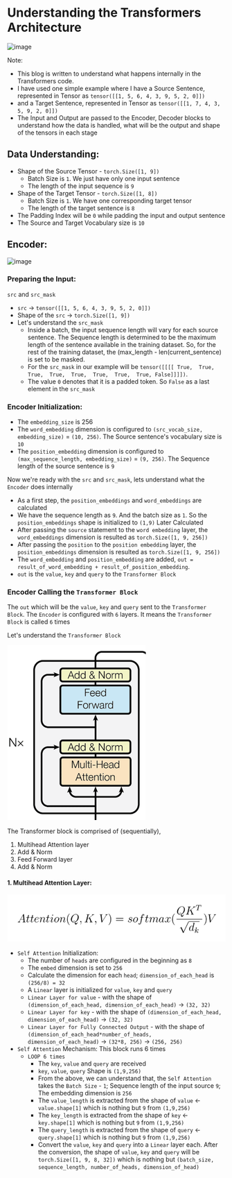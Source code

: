 # Understanding the Transformers Architecture

<img width="481" alt="image" src="https://github.com/bala1802/Neural-Networks-and-Deep-Learning/assets/22103095/bb2e199d-de8c-4dca-b75e-d80ee6567098">

Note:
  - This blog is written to understand what happens internally in the Transformers code.
  - I have used one simple example where I have a Source Sentence, represented in Tensor as `tensor([[1, 5, 6, 4, 3, 9, 5, 2, 0]])`
  - and a Target Sentence, represented in Tensor as `tensor([[1, 7, 4, 3, 5, 9, 2, 0]])`
  - The Input and Output are passed to the Encoder, Decoder blocks to understand how the data is handled, what will be the output and shape of the tensors in each stage

## Data Understanding:

- Shape of the Source Tensor - `torch.Size([1, 9])`
  * Batch Size is `1`. We just have only one input sentence
  * The length of the input sequence is `9`
- Shape of the Target Tensor - `torch.Size([1, 8])`
  * Batch Size is `1`. We have one corresponding target tensor
  * The length of the target sentence is `8`
- The Padding Index will be `0` while padding the input and output sentence
- The Source and Target Vocabulary size is `10`

## Encoder:

<img width="245" alt="image" src="https://github.com/bala1802/Neural-Networks-and-Deep-Learning/assets/22103095/92153333-6931-46d5-97e2-af32449370ea">

### Preparing the Input:

`src` and `src_mask`
- `src` -> `tensor([[1, 5, 6, 4, 3, 9, 5, 2, 0]])`
- Shape of the `src` -> `torch.Size([1, 9])`
- Let's understand the `src_mask`
  * Inside a batch, the input sequence length will vary for each source sentence. The Sequence length is determined to be the maximum length of the sentence available in the training dataset. So, for the rest of the training dataset, the (max_length - len(current_sentence) is set to be masked.
  * For the `src_mask` in our example will be `tensor([[[[ True,  True,  True,  True,  True,  True,  True,  True, False]]]])`.
  * The value `0` denotes that it is a padded token. So `False` as a last element in the `src_mask`

### Encoder Initialization:
- The `embedding_size` is 256
- The `word_embedding` dimension is configured to `(src_vocab_size, embedding_size)` = `(10, 256)`. The Source sentence's vocabulary size is `10`
- The `position_embedding` dimension is configured to `(max_sequence_length, embedding_size)` = `(9, 256)`. The Sequence length of the source sentence is `9`

Now we're ready with the `src` and `src_mask`, lets understand what the `Encoder` does internally
- As a first step, the `position_embeddings` and `word_embeddings` are calculated
- We have the sequence length as `9`. And the batch size as `1`. So the `position_embeddings` shape is initialized to `(1,9)` Later Calculated
- After passing the `source` statement to the `word embedding` layer, the `word_embeddings` dimension is resulted as `torch.Size([1, 9, 256])`
- After passing the `position` to the `position embedding` layer, the `position_embeddings` dimension is resulted as `torch.Size([1, 9, 256])`
- The `word_embedding` and `position_embedding` are added, `out = result_of_word_embedding + result_of_position_embedding`.
- `out` is the `value`, `key` and `query` to the `Transformer Block`  

### Encoder Calling the `Transformer Block`

The `out` which will be the `value`, `key` and `query` sent to the `Transformer Block`. The `Encoder` is configured with `6` layers. It means the `Transformer Block` is called `6` times

Let's understand the `Transformer Block`

![Alt text](image.png)

The Transformer block is comprised of (sequentially), 
  1.  Multihead Attention layer
  2.  Add & Norm
  3.  Feed Forward layer
  4.  Add & Norm

  #### 1. Multihead Attention Layer:

  ![Alt text](36200Attention-formula.png)

  - `Self Attention` Initialization:
    * The number of `heads` are configured in the beginning as `8`
    * The `embed` dimension is set to `256`
    * Calculate the dimension for each `head`; `dimension_of_each_head` is `(256/8) = 32`
    * A `Linear` layer is initialized for `value`, `key` and `query`
    * `Linear Layer for value` - with the shape of `(dimension_of_each_head, dimension_of_each_head)` -> `(32, 32)`
    * `Linear Layer for key` - with the shape of `(dimension_of_each_head, dimension_of_each_head)` -> `(32, 32)`
    * `Linear Layer for Fully Connected Output` - with the shape of `(dimension_of_each_head*number_of_heads, dimension_of_each_head)` -> `(32*8, 256)` -> `(256, 256)`
  - `Self Attention` Mechanism: This block runs 6 times
    * `LOOP 6 times`
      - The `key`, `value` and `query` are received
      - `key`, `value`, `query` Shape is `(1,9,256)`
      - From the above, we can understand that, the `Self Attention` takes the `Batch Size` - `1`; Sequence length of the input source `9`; The embedding dimension is `256`
      - The `value_length` is extracted from the shape of `value` <- `value.shape[1]` which is nothing but `9` from `(1,9,256)`
      - The `key_length` is extracted from the shape of `key` <- `key.shape[1]` which is nothing but `9` from `(1,9,256)`
      - The `query_length` is extracted from the shape of `query` <- `query.shape[1]` which is nothing but `9` from `(1,9,256)`
      - Convert the `value`, `key` and `query` into a `Linear` layer each. After the conversion, the shape of `value`, `key` and `query` will be `torch.Size([1, 9, 8, 32])` which is nothing but `(batch_size, sequence_length, number_of_heads, dimension_of_head)`